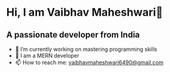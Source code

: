
  # Hi, I am Vaibhav Maheshwari👋  
  ## A passionate developer from India
 
- 🔭 I’m currently working on mastering programming skills
- 🌱 I am a MERN developer
- 📫 How to reach me: vaibhavmaheshwari6490@gmail.com

 

 </div>
</div>
